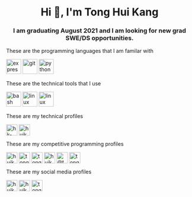 <h1 align="center">Hi 👋, I'm Tong Hui Kang</h1>
<h3 align="center">I am graduating August 2021 and I am looking for new grad SWE/DS opportunities.</h3>

These are the programming languages that I am familar with

<p align="left">
  <img src="https://cdn.jsdelivr.net/npm/simple-icons@3.0.1/icons/javascript.svg" unselectable="on" alt="express" width="40" height="40"/>
  <img src="https://cdn.jsdelivr.net/npm/simple-icons@3.0.1/icons/git.svg" unselectable="on" alt="git" width="40" height="40"/>
  <img src="https://cdn.jsdelivr.net/npm/simple-icons@3.0.1/icons/python.svg" unselectable="on" alt="python" width="40" height="40"/>
</p>

These are the technical tools that I use

<p align="left">
  <img src="https://cdn.jsdelivr.net/npm/simple-icons@3.0.1/icons/gnubash.svg" unselectable="on" alt="bash" width="40" height="40"/>
  <img src="https://cdn.jsdelivr.net/npm/simple-icons@3.0.1/icons/linux.svg" unselectable="on" alt="linux" width="40" height="40"/>
  <img src="https://cdn.jsdelivr.net/npm/simple-icons@3.0.1/icons/apple.svg" unselectable="on" alt="linux" width="40" height="40"/>
</p>


These are my technical profiles

<p align="left">
  <a href="https://stackoverflow.com/users/5894029/hk-tong" target="blank">
    <img align="center" src="https://cdn.jsdelivr.net/npm/simple-icons@3.0.1/icons/stackoverflow.svg" alt="hk-tong" height="30" width="30" /></a>
  <a href="https://kaggle.com/huikang" target="blank">
    <img align="center" src="https://cdn.jsdelivr.net/npm/simple-icons@3.0.1/icons/kaggle.svg" alt="huikang" height="30" width="30" /></a>
</p>

These are my competitive programming profiles

<p align="left">
  <a href="https://codeforces.com/profile/huikang" target="blank">
    <img align="center" src="https://cdn.jsdelivr.net/npm/simple-icons@3.0.1/icons/codeforces.svg" alt="huikang" height="30" width="30" /></a>
  <a href="https://www.leetcode.com/tonghuikang" target="blank">
    <img align="center" src="https://cdn.jsdelivr.net/npm/simple-icons@3.0.1/icons/leetcode.svg" alt="tonghuikang" height="30" width="30" /></a>
  <a href="https://www.topcoder.com/members/tonghuikang" target="blank">
    <img align="center" src="https://cdn.jsdelivr.net/npm/simple-icons@3.0.1/icons/topcoder.svg" alt="tonghuikang" height="30" width="30" /></a>
  <a href="https://www.hackerrank.com/huikang_tong" target="blank">
    <img align="center" src="https://cdn.jsdelivr.net/npm/simple-icons@3.0.1/icons/hackerrank.svg" alt="huikang_tong" height="30" width="30" /></a>
  <a href="https://www.hackerearth.com/@tonghuikang" target="blank">
    <img align="center" src="https://cdn.jsdelivr.net/npm/simple-icons@3.0.1/icons/hackerearth.svg" alt="@tonghuikang" height="30" width="30" /></a>
  <a href="https://www.codechef.com/users/tonghuikang" target="blank">
    <img align="center" src="https://cdn.jsdelivr.net/npm/simple-icons@3.1.0/icons/codechef.svg" alt="tonghuikang" height="30" width="30" /></a>
</p>


These are my social media profiles
<p align="left">
  <a href="https://linkedin.com/in/huikang-tong" target="blank">
    <img align="center" src="https://cdn.jsdelivr.net/npm/simple-icons@3.0.1/icons/linkedin.svg" alt="huikang-tong" height="30" width="30" /></a>
  <a href="https://fb.com/huikang" target="blank">
    <img align="center" src="https://cdn.jsdelivr.net/npm/simple-icons@3.0.1/icons/facebook.svg" alt="huikang" height="30" width="30" /></a>
  <a href="https://instagram.com/tonghuikang" target="blank">
    <img align="center" src="https://cdn.jsdelivr.net/npm/simple-icons@3.0.1/icons/instagram.svg" alt="tonghuikang" height="30" width="30" /></a>
</p>
